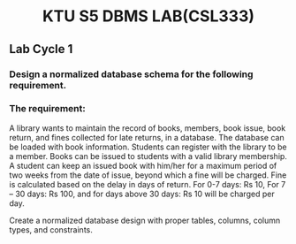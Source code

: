 <h1 align="center">KTU S5 DBMS LAB(CSL333) </h1>
<h2>Lab Cycle 1</h2>

<h3>Design a normalized database schema for the following requirement.</h3>
<h3>The requirement:</h3>A library wants to maintain the record of books, members, book issue, book return, and fines collected for late returns, in a database. The database can be loaded with book information. Students can register with the library to be a member. Books can be issued to students with a valid library membership. A student can keep an issued book with him/her for a maximum period of two weeks from the date of issue, beyond which a fine will be charged. Fine is calculated based on the delay in days of return. For 0-7 days: Rs 10, For 7 – 30 days: Rs 100, and for days above 30 days: Rs 10 will be charged per day.

Create a normalized database design with proper tables, columns, column types,
and constraints.


